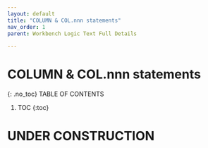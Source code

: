 ```yaml
---
layout: default
title: "COLUMN & COL.nnn statements"
nav_order: 1
parent: Workbench Logic Text Full Details

---
```

#  COLUMN & COL.nnn statements
{: .no_toc}
TABLE OF CONTENTS 
1. TOC
{:toc}  
 
# UNDER CONSTRUCTION



